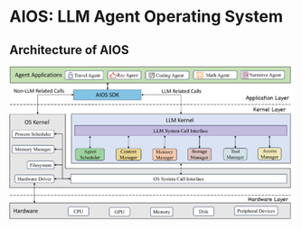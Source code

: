 # AIOS: LLM Agent Operating System

## Architecture of AIOS
<p align="center">
<img src="images/architecture.pdf">
</p>


